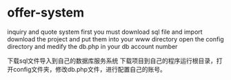 # offer-system
inquiry and quote system
first you must download sql file and import
download the project and put them into your www directory
open the config directory and medify the db.php in your db account number


下载sql文件导入到自己的数据库服务系统
下载项目到自己的程序运行根目录，打开config文件夹，修改db.php文件，进行配置自己的账号。
